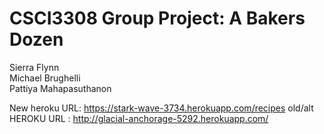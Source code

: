 CSCI3308 Group Project: A Bakers Dozen
=========================================

Sierra Flynn <br/>
Michael Brughelli <br/>
Pattiya Mahapasuthanon <br/>

New heroku URL: https://stark-wave-3734.herokuapp.com/recipes
old/alt HEROKU URL : http://glacial-anchorage-5292.herokuapp.com/






